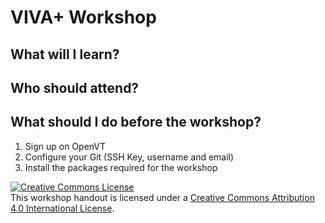 # VIVA+ Workshop

## What will I learn?

## Who should attend?

## What should I do before the workshop?

1. Sign up on OpenVT
2. Configure your Git (SSH Key, username and email)
3. Install the packages required for the workshop

<a rel="license" href="http://creativecommons.org/licenses/by/4.0/"><img alt="Creative Commons License" style="border-width:0" src="https://i.creativecommons.org/l/by/4.0/88x31.png" /></a><br />This workshop handout is licensed under a <a rel="license" href="http://creativecommons.org/licenses/by/4.0/">Creative Commons Attribution 4.0 International License</a>.